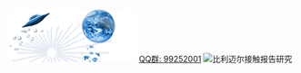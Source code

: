 





 ![figu.org.cn](profile/images/figu.png) [QQ群: 99252001](https://qm.qq.com/cgi-bin/qm/qr?k=fGj3vHDbbkQZhMOY3JPylihnxi9SqTFz&jump_from=webapi) ![比利迈尔接触报告研究](https://pub.idqqimg.com/wpa/images/group.png) 
